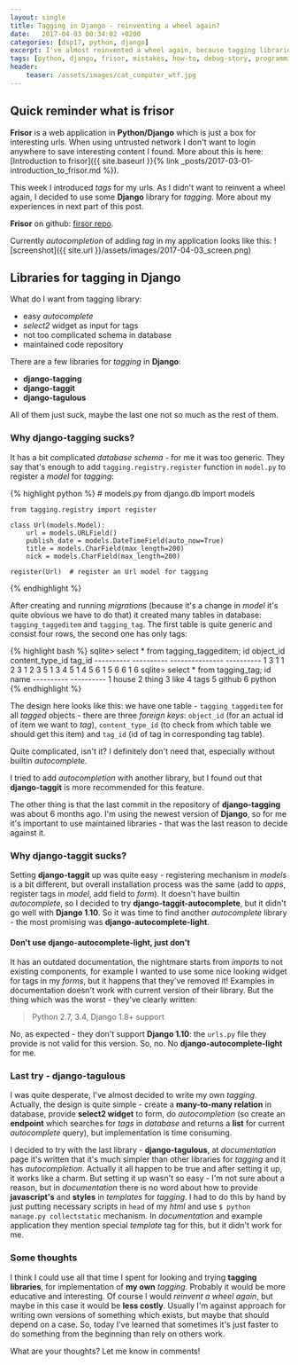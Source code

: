 ```yaml
---
layout: single
title: Tagging in Django - reinventing a wheel again?
date:   2017-04-03 00:34:02 +0200
categories: [dsp17, python, django]
excerpt: I've almost reinvented a wheel again, because tagging libraries for Django suck!
tags: [python, django, frisor, mistakes, how-to, debug-story, programming]
header:
    teaser: /assets/images/cat_computer_wtf.jpg
---
```

## Quick reminder what is **frisor**

**Frisor** is a web application in **Python/Django** which is just a box for interesting urls. When using untrusted network
I don't want to login anywhere to save interesting content I found. More about this is here:
[Introduction to frisor]({{ site.baseurl }}{% link _posts/2017-03-01-introduction_to_frisor.md %}).

This week I introduced *tags* for my urls. As I didn't want to reinvent a wheel again,
I decided to use some **Django** library for *tagging*. More about my experiences in next part of
this post.

**Frisor** on github: [firsor repo](https://github.com/vevurka/frisor).

Currently *autocompletion* of adding *tag* in my application looks like this:
![screenshot]({{ site.url }}/assets/images/2017-04-03_screen.png)

## Libraries for tagging in **Django**

What do I want from tagging library:
* easy *autocomplete*
* *select2* widget as input for tags
* not too complicated schema in database
* maintained code repository

There are a few libraries for *tagging* in **Django**:
* **django-tagging**
* **django-taggit**
* **django-tagulous**

All of them just suck, maybe the last one not so much as the rest of them.

### Why **django-tagging** sucks?

It has a bit complicated *database schema* - for me it was too generic. They say that's enough to add
`tagging.registry.register` function in `model.py` to register a *model* for *tagging*:

{% highlight python %}
    # models.py
    from django.db import models

    from tagging.registry import register

    class Url(models.Model):
        url = models.URLField()
        publish_date = models.DateTimeField(auto_now=True)
        title = models.CharField(max_length=200)
        nick = models.CharField(max_length=200)

    register(Url)  # register an Url model for tagging

{% endhighlight %}

After creating and running *migrations* (because it's a change in *model* it's quite obvious we have to do that)
it created many tables in database: `tagging_taggeditem` and `tagging_tag`. The first table
is quite generic and consist four rows, the second one has only tags:

{% highlight bash %}
    sqlite> select * from tagging_taggeditem;
    id          object_id   content_type_id  tag_id
    ----------  ----------  ---------------  ----------
    1           3           1                1
    2           3           1                2
    3           5           1                3
    4           5           1                4
    5           6           1                5
    6           6           1                6
    sqlite> select * from tagging_tag;
    id          name
    ----------  ----------
    1           house
    2           thing
    3           like
    4           tags
    5           github
    6           python
{% endhighlight %}

The design here looks like this: we have one table - `tagging_taggeditem` for all *tagged* objects -
there are three *foreign keys*: `object_id` (for an actual id of item we want to *tag*), `content_type_id`
(to check from which table we should get this item) and `tag_id` (id of tag in corresponding tag table).

Quite complicated, isn't it?
I definitely don't need that, especially without builtin *autocomplete*.

I tried to add *autocompletion* with another library, but I found out that **django-taggit** is more recommended
for this feature.

The other thing is that the last commit in the repository of **django-tagging** was about 6 months ago.
I'm using the newest version of **Django**, so for me it's important to use maintained libraries - that was
the last reason to decide against it.


### Why **django-taggit** sucks?

Setting **django-taggit** up was quite easy - registering  mechanism in *models* is a bit different, but overall installation
process was the same (add to *apps*, register tags in *model*, add field to *form*). It doesn't have builtin
*autocomplete*, so I decided to try **django-taggit-autocomplete**, but
it didn't go well with **Django 1.10**. So it was time to find another *autocomplete* library - the most promising was
**django-autocomplete-light**.

#### Don't use **django-autocomplete-light**, just don't

It has an outdated documentation, the nightmare starts from *imports* to not existing components, for example
I wanted to use some nice looking widget for tags in my *forms*, but it happens that they've removed it!
Examples in documentation doesn't work with current version of their library. But the thing which
was the worst - they've clearly written:

> Python 2.7, 3.4, Django 1.8+ support

No, as expected - they don't support **Django 1.10**: the `urls.py` file they provide is not valid for this
version. So, no. No **django-autocomplete-light** for me.

### Last try - **django-tagulous**

I was quite desperate, I've almost decided to write my own *tagging*. Actually, the design is quite simple - create
a **many-to-many relation** in database, provide **select2 widget** to form, do *autocompletion* (so create an
**endpoint** which searches for *tags* in *database* and returns a **list** for current *autocomplete* query),
but implementation is time consuming.

I decided to try with the last library - **django-tagulous**, at *documentation* page it's written that it's
much simpler than other libraries for *tagging* and it has *autocompletion*. Actually it all happen to be true
and after setting it up, it works like a charm. But setting it up wasn't so easy - I'm not sure about a reason,
but in *documentation* there is no word about how to provide **javascript's** and **styles** in *templates* for
*tagging*.
I had to do this by hand by just putting necessary scripts in `head` of my *html* and
use `$ python manage.py collectstatic` mechanism.
In *documentation* and example application they mention special *template* tag for this, but it didn't work
for me.

### Some thoughts

I think I could use all that time I spent for looking and trying **tagging libraries**, for implementation
of **my own** *tagging*. Probably it would be more educative and interesting. Of course I would *reinvent a wheel
again*, but maybe in this case it would be **less costly**. Usually I'm against approach for writing own
versions of something which exists, but maybe that should depend on a case. So, today I've learned that
sometimes it's just faster to do something from the beginning than rely on others work.

What are your thoughts? Let me know in comments!



